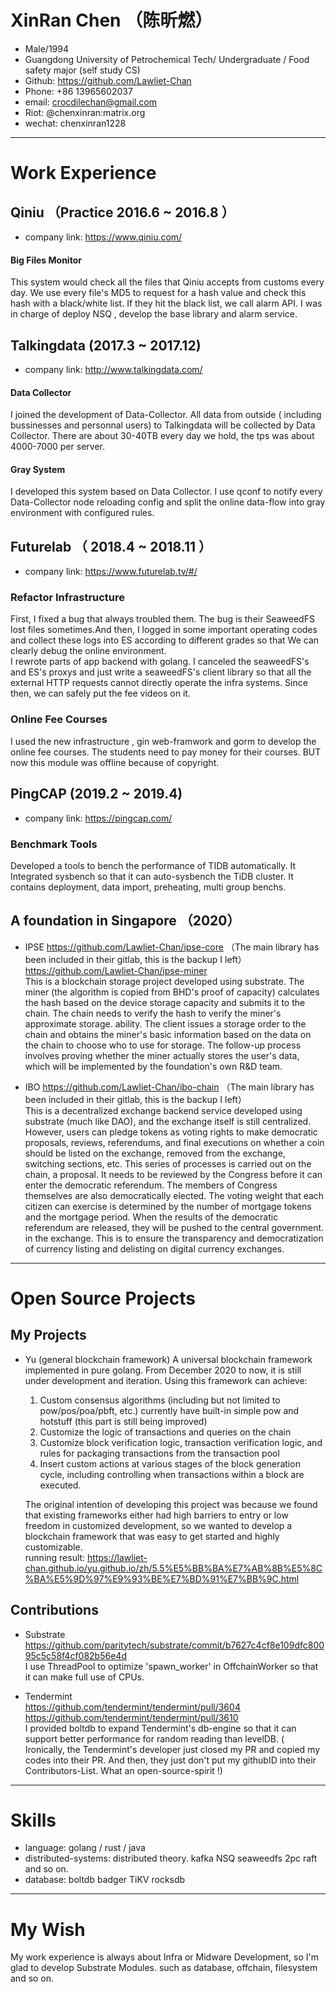 # XinRan Chen （陈昕燃）

 - Male/1994
 - Guangdong University of Petrochemical Tech/  Undergraduate / Food safety major (self study CS)
 - Github: https://github.com/Lawliet-Chan
 - Phone: +86 13965602037
 - email: crocdilechan@gmail.com
 - Riot: @chenxinran:matrix.org
 - wechat: chenxinran1228

---

# Work Experience

## Qiniu （Practice 2016.6 ~ 2016.8 ）
- company link: https://www.qiniu.com/  
#### Big Files Monitor  
This system would check all the files that Qiniu accepts from customs every day. We use every file's MD5 to request for a hash value and check this hash
 with a black/white list. If they hit the black list, we call alarm API. I was in charge of deploy NSQ , develop the base library and alarm service.  
 

## Talkingdata (2017.3 ~ 2017.12)
- company link: http://www.talkingdata.com/  
#### Data Collector  
I joined the development of Data-Collector. All data from outside ( including bussinesses and personnal users) to Talkingdata will be collected by Data Collector. There are about 30-40TB every day  we hold,
 the tps was about 4000-7000 per server.  
#### Gray System
I developed this system based on Data Collector. I use qconf to notify every Data-Collector node reloading config and 
split the online data-flow into gray environment with configured rules.

## Futurelab （ 2018.4 ~ 2018.11 ）
- company link: https://www.futurelab.tv/#/
### Refactor Infrastructure
First, I fixed a bug that always troubled them. The bug is their SeaweedFS lost files sometimes.And then,
I logged in some important operating codes and collect these logs into ES according to different grades 
so that We can clearly debug the online environment.  
I rewrote parts of app backend with golang. I canceled the seaweedFS's and ES's proxys and just 
write a seaweedFS's client library so that all the external HTTP requests cannot directly operate 
the infra systems. Since then, we can safely put the fee videos on it.  
### Online Fee Courses 
I used the new infrastructure , gin web-framwork and gorm to develop the online fee courses. The students need to pay money for their courses. BUT now this module was offline because of copyright.

## PingCAP (2019.2 ~ 2019.4)
- company link: https://pingcap.com/
### Benchmark Tools  
 Developed a tools to bench the performance of TIDB automatically. It Integrated sysbench so that it can auto-sysbench the TiDB cluster. It contains
 deployment, data import, preheating, multi group benchs.


## A foundation in Singapore （2020）

- IPSE
https://github.com/Lawliet-Chan/ipse-core （The main library has been included in their gitlab, this is the backup I left）  
https://github.com/Lawliet-Chan/ipse-miner  
This is a blockchain storage project developed using substrate. The miner (the algorithm is copied from BHD's proof of capacity) calculates the hash based on the device storage capacity and submits it to the chain. The chain needs to verify the hash to verify the miner's approximate storage. ability. The client issues a storage order to the chain and obtains the miner's basic information based on the data on the chain to choose who to use for storage. The follow-up process involves proving whether the miner actually stores the user's data, which will be implemented by the foundation's own R&D team.

- IBO
https://github.com/Lawliet-Chan/ibo-chain （The main library has been included in their gitlab, this is the backup I left）   
This is a decentralized exchange backend service developed using substrate (much like DAO), and the exchange itself is still centralized. However, users can pledge tokens as voting rights to make democratic proposals, reviews, referendums, and final executions on whether a coin should be listed on the exchange, removed from the exchange, switching sections, etc. This series of processes is carried out on the chain, a proposal. It needs to be reviewed by the Congress before it can enter the democratic referendum. The members of Congress themselves are also democratically elected. The voting weight that each citizen can exercise is determined by the number of mortgage tokens and the mortgage period. When the results of the democratic referendum are released, they will be pushed to the central government. in the exchange. This is to ensure the transparency and democratization of currency listing and delisting on digital currency exchanges.
---  


# Open Source Projects
## My Projects
- Yu (general blockchain framework)
  A universal blockchain framework implemented in pure golang. From December 2020 to now, it is still under development and iteration. Using this framework can achieve:  
     1. Custom consensus algorithms (including but not limited to pow/pos/poa/pbft, etc.) currently have built-in simple pow and hotstuff (this part is still being improved)    
     2. Customize the logic of transactions and queries on the chain   
     3. Customize block verification logic, transaction verification logic, and rules for packaging transactions from the transaction pool   
     4. Insert custom actions at various stages of the block generation cycle, including controlling when transactions within a block are executed.
  
  The original intention of developing this project was because we found that existing frameworks either had high barriers to entry or low freedom in customized development, so we wanted to develop a blockchain framework that was easy to get started and highly customizable.  
  running result: https://lawliet-chan.github.io/yu.github.io/zh/5.5%E5%BB%BA%E7%AB%8B%E5%8C%BA%E5%9D%97%E9%93%BE%E7%BD%91%E7%BB%9C.html

## Contributions
- Substrate  
  https://github.com/paritytech/substrate/commit/b7627c4cf8e109dfc80095c5c58f4cf082b56e4d  
  I use ThreadPool to optimize 'spawn_worker' in OffchainWorker so that it can make full use of CPUs.

- Tendermint  
   https://github.com/tendermint/tendermint/pull/3604  
   https://github.com/tendermint/tendermint/pull/3610  
   I provided boltdb to expand Tendermint's db-engine so that it can support better performance for random reading than levelDB.
( Ironically, the Tendermint's developer just closed my PR and copied my codes into their PR. And then, they just don't put my githubID into their Contributors-List. What an open-source-spirit !)

---

# Skills

- language: golang / rust / java
- distributed-systems: distributed theory. kafka  NSQ seaweedfs 2pc raft and so on.
- database: boltdb badger  TiKV rocksdb

---


# My Wish
My work experience is always about Infra or Midware Development, so I'm glad to develop Substrate Modules. such as database, offchain, filesystem and so on.
